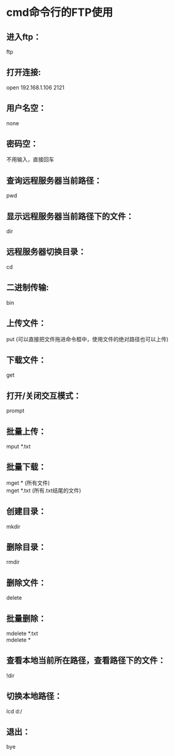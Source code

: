 # cmd命令行的FTP使用

## 进入ftp：
ftp

## 打开连接:
open 192.168.1.106 2121

## 用户名空：
none

## 密码空：
不用输入，直接回车

## 查询远程服务器当前路径：
pwd

## 显示远程服务器当前路径下的文件：
dir

## 远程服务器切换目录：
cd

## 二进制传输:
bin

## 上传文件：
put (可以直接把文件拖进命令框中，使用文件的绝对路径也可以上传)

## 下载文件：
get

## 打开/关闭交互模式：
prompt

## 批量上传：
mput \*.txt

## 批量下载：
mget \* (所有文件)  
mget \*.txt (所有.txt结尾的文件)

## 创建目录：
mkdir

## 删除目录：
rmdir

## 删除文件：
delete

## 批量删除：
mdelete \*.txt  
mdelete \*

## 查看本地当前所在路径，查看路径下的文件：
!dir

## 切换本地路径：
lcd d:/

## 退出：
bye
